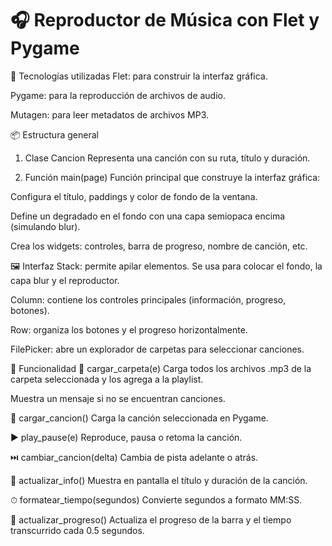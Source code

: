 # 🎧 Reproductor de Música con Flet y Pygame
🔧 Tecnologías utilizadas
Flet: para construir la interfaz gráfica.

Pygame: para la reproducción de archivos de audio.

Mutagen: para leer metadatos de archivos MP3.

📦 Estructura general
1. Clase Cancion
Representa una canción con su ruta, título y duración.

2. Función main(page)
Función principal que construye la interfaz gráfica:

Configura el título, paddings y color de fondo de la ventana.

Define un degradado en el fondo con una capa semiopaca encima (simulando blur).

Crea los widgets: controles, barra de progreso, nombre de canción, etc.

🖼️ Interfaz
Stack: permite apilar elementos. Se usa para colocar el fondo, la capa blur y el reproductor.

Column: contiene los controles principales (información, progreso, botones).

Row: organiza los botones y el progreso horizontalmente.

FilePicker: abre un explorador de carpetas para seleccionar canciones.

🎵 Funcionalidad
📂 cargar_carpeta(e)
Carga todos los archivos .mp3 de la carpeta seleccionada y los agrega a la playlist.

Muestra un mensaje si no se encuentran canciones.

🔁 cargar_cancion()
Carga la canción seleccionada en Pygame.

▶️ play_pause(e)
Reproduce, pausa o retoma la canción.

⏭️ cambiar_cancion(delta)
Cambia de pista adelante o atrás.

🔄 actualizar_info()
Muestra en pantalla el título y duración de la canción.

⏱ formatear_tiempo(segundos)
Convierte segundos a formato MM:SS.

📶 actualizar_progreso()
Actualiza el progreso de la barra y el tiempo transcurrido cada 0.5 segundos.

